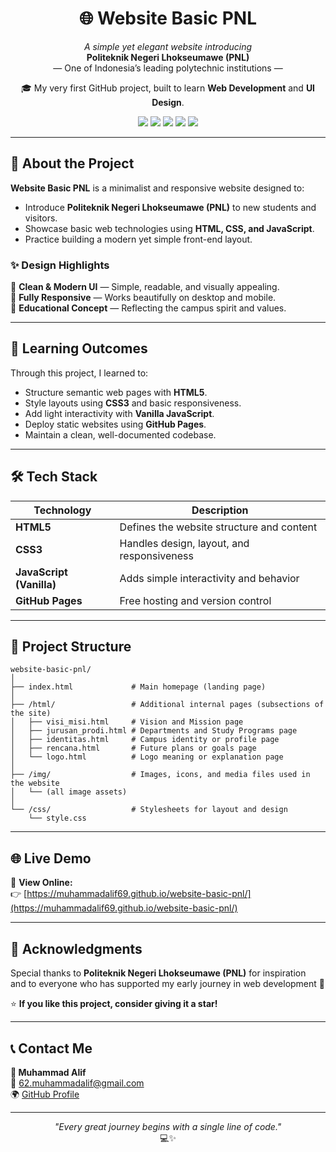 <h1 align="center">🌐 Website Basic PNL</h1>

<p align="center">
  <i>A simple yet elegant website introducing</i><br>
  <b>Politeknik Negeri Lhokseumawe (PNL)</b><br>
  — One of Indonesia’s leading polytechnic institutions —
</p>

<p align="center">
  🎓 My very first GitHub project, built to learn <b>Web Development</b> and <b>UI Design</b>.
</p>

<p align="center">
  <a href="https://muhammadalif69.github.io/website-basic-pnl/"><img src="https://img.shields.io/badge/🌍 Live_Demo-Visit-blue?style=for-the-badge"></a>
  <img src="https://img.shields.io/badge/HTML5-orange?style=for-the-badge&logo=html5&logoColor=white">
  <img src="https://img.shields.io/badge/CSS3-blue?style=for-the-badge&logo=css3&logoColor=white">
  <img src="https://img.shields.io/badge/JavaScript-yellow?style=for-the-badge&logo=javascript&logoColor=black">
  <img src="https://img.shields.io/badge/Made%20with%20❤️%20in-Indonesia-red?style=for-the-badge">
</p>

---

## 🏫 About the Project

**Website Basic PNL** is a minimalist and responsive website designed to:
- Introduce **Politeknik Negeri Lhokseumawe (PNL)** to new students and visitors.
- Showcase basic web technologies using **HTML, CSS, and JavaScript**.
- Practice building a modern yet simple front-end layout.

### ✨ Design Highlights
🎨 **Clean & Modern UI** — Simple, readable, and visually appealing.  
📱 **Fully Responsive** — Works beautifully on desktop and mobile.  
🏫 **Educational Concept** — Reflecting the campus spirit and values.  

---

## 🧠 Learning Outcomes

Through this project, I learned to:
- Structure semantic web pages with **HTML5**.  
- Style layouts using **CSS3** and basic responsiveness.  
- Add light interactivity with **Vanilla JavaScript**.  
- Deploy static websites using **GitHub Pages**.  
- Maintain a clean, well-documented codebase.

---

## 🛠️ Tech Stack

| Technology | Description |
|-------------|--------------|
| **HTML5** | Defines the website structure and content |
| **CSS3** | Handles design, layout, and responsiveness |
| **JavaScript (Vanilla)** | Adds simple interactivity and behavior |
| **GitHub Pages** | Free hosting and version control |

---

## 📂 Project Structure

```plaintext
website-basic-pnl/
│
├── index.html             # Main homepage (landing page)
│
├── /html/                 # Additional internal pages (subsections of the site)
│   ├── visi_misi.html     # Vision and Mission page
│   ├── jurusan_prodi.html # Departments and Study Programs page
│   ├── identitas.html     # Campus identity or profile page
│   ├── rencana.html       # Future plans or goals page
│   └── logo.html          # Logo meaning or explanation page
│
├── /img/                  # Images, icons, and media files used in the website
│   └── (all image assets)
│
└── /css/                  # Stylesheets for layout and design
    └── style.css
```

---

## 🌐 Live Demo

🚀 **View Online:**  
👉 [https://muhammadalif69.github.io/website-basic-pnl/](https://muhammadalif69.github.io/website-basic-pnl/)

---

## 💬 Acknowledgments

Special thanks to **Politeknik Negeri Lhokseumawe (PNL)** for inspiration  
and to everyone who has supported my early journey in web development 🙌  

⭐ **If you like this project, consider giving it a star!**

---

## 📞 Contact Me

**👤 Muhammad Alif**  
📧 [62.muhammadalif@gmail.com](mailto:62.muhammadalif@gmail.com)  
🌍 [GitHub Profile](https://github.com/muhammadalif69)  

---

<p align="center">
  <i>"Every great journey begins with a single line of code."</i><br>
  💻✨
</p>

